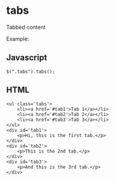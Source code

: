 tabs
=============

Tabbed content

Example:

Javascript
----------

	$(".tabs").tabs();

HTML
----

	<ul class='tabs'>
		<li><a href='#tab1'>Tab 1</a></li>
		<li><a href='#tab2'>Tab 2</a></li>
		<li><a href='#tab3'>Tab 3</a></li>
	</ul>
	<div id='tab1'>
		<p>Hi, this is the first tab.</p>
	</div>
	<div id='tab2'>
		<p>This is the 2nd tab.</p>
	</div>
	<div id='tab3'>
		<p>And this is the 3rd tab.</p>
	</div>